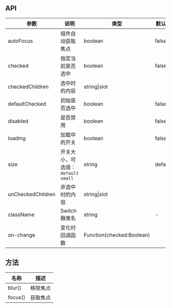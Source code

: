 ## API

| 参数 | 说明 | 类型 | 默认值 |
| --- | --- | --- | --- |
| autoFocus | 组件自动获取焦点 | boolean | false |
| checked | 指定当前是否选中 | boolean | false |
| checkedChildren | 选中时的内容 | string\|slot |  |
| defaultChecked | 初始是否选中 | boolean | false |
| disabled | 是否禁用 | boolean | false |
| loading | 加载中的开关 | boolean | false |
| size | 开关大小，可选值：`default` `small` | string | default |
| unCheckedChildren | 非选中时的内容 | string\|slot |  |
| className | Switch 器类名 | string | - |
| on-change | 变化时回调函数 | Function(checked:Boolean) |  |

## 方法

| 名称 | 描述 |
| --- | --- |
| blur() | 移除焦点 |
| focus() | 获取焦点 |
